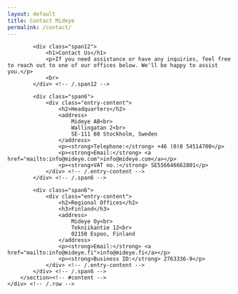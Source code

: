 ```yaml
---
layout: default
title: Contact Mideye
permalink: /contact/
---
```


<div class="container" id="content-wrapper">
    <div class="row">
        <section id="content" class="main">
            <div class="breadcrumbs span12"></div>
            
            <div class="span12">
                <h1>Contact Us</h1>
                <p>If you need assistance or have any inquiries, feel free to reach out to one of our offices below. We'll be happy to assist you.</p>
                <br>
            </div> <!-- /.span12 -->

            <div class="span6">
                <div class="entry-content">
                    <h2>Headquarters</h2>
                    <address>
                        Mideye AB<br>
                        Wallingatan 2<br>
                        SE-111 60 Stockholm, Sweden
                    </address>
                    <p><strong>Telephone:</strong> +46 (0)8 54514700</p>
                    <p><strong>Email:</strong> <a href="mailto:info@mideye.com">info@mideye.com</a></p>
                    <p><strong>VAT no.:</strong> SE556646662801</p>
                </div> <!-- /.entry-content -->
            </div> <!-- /.span6 -->

            <div class="span6">
                <div class="entry-content">
                    <h2>Regional Offices</h2>
                    <h3>Finland</h3>
                    <address>
                        Mideye Oy<br>
                        Tekniikantie 12<br>
                        02150 Espoo, Finland
                    </address>
                    <p><strong>Email:</strong> <a href="mailto:info@mideye.fi">info@mideye.fi</a></p>
                    <p><strong>Business ID:</strong> 2763336-9</p>
                </div> <!-- /.entry-content -->
            </div> <!-- /.span6 -->
        </section><!-- #content -->
    </div> <!-- /.row -->
</div>
<br><br><br><br><br><br><br><br><br><br><br><br><br>
